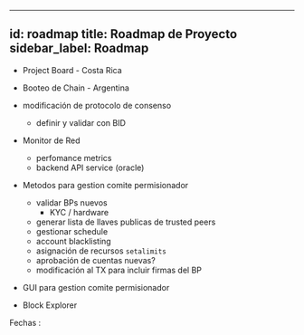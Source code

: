  ---
id: roadmap
title: Roadmap de Proyecto
sidebar_label: Roadmap
---

- Project Board - Costa Rica

- Booteo de Chain - Argentina

- modificación de protocolo de consenso 
	- definir y validar con BID

- Monitor de Red
	- perfomance metrics
	- backend API service (oracle)

- Metodos para gestion comite permisionador
	- validar BPs nuevos
		- KYC / hardware
	- generar lista de llaves publicas de trusted peers
	- gestionar schedule
	- account blacklisting 
	- asignación de recursos `setalimits`
	- aprobación de cuentas nuevas?
	- modificación al TX para incluir firmas del BP  

- GUI para gestion comite permisionador

- Block Explorer

 Fechas :

